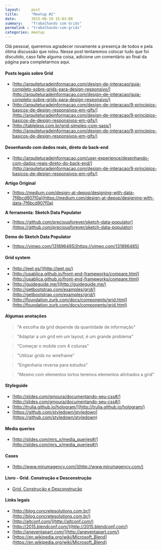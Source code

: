 ```yaml
---
layout:     post
title:      "Meetup #2"
date:       2015-06-19 15:03:00
summary:    "Trabalhando com Grids"
permalink : "trabalhando-com-grids"
categories: meetup
---
```


Olá pessoal, queremos agradecer novamente a presença de todos e pela ótima discussão que rolou. Nesse post tentaremos colocar tudo que foi discutido, caso falte alguma coisa, adicione um comentário ao final da página para completarmos aqui.

#### Posts legais sobre Grid

* [http://arquiteturadeinformacao.com/design-de-interacao/guia-completo-sobre-grids-para-design-responsivo/](http://arquiteturadeinformacao.com/design-de-interacao/guia-completo-sobre-grids-para-design-responsivo/)
* [http://arquiteturadeinformacao.com/design-de-interacao/9-principios-basicos-de-design-responsivos-em-gifs/](http://arquiteturadeinformacao.com/design-de-interacao/9-principios-basicos-de-design-responsivos-em-gifs/)
* [http://tableless.com.br/grid-simples-com-sass/](http://arquiteturadeinformacao.com/design-de-interacao/9-principios-basicos-de-design-responsivos-em-gifs/)

#### Desenhando com dados reais, direto do back-end 

* [http://arquiteturadeinformacao.com/user-experience/desenhando-com-dados-reais-direto-do-back-end/](http://arquiteturadeinformacao.com/design-de-interacao/9-principios-basicos-de-design-responsivos-em-gifs/)

**Artigo Original**

* [https://medium.com/design-at-depop/designing-with-data-7f6bcd907f0a](https://medium.com/design-at-depop/designing-with-data-7f6bcd907f0a)

**A ferramenta: Sketch Data Populator**

* [https://github.com/preciousforever/sketch-data-populator](https://github.com/preciousforever/sketch-data-populator)

**Demo do Sketch Data Populator**

* [https://vimeo.com/131896485](https://vimeo.com/131896485)

#### Grid system
* [http://jeet.gs/](http://jeet.gs/)
* [http://usablica.github.io/front-end-frameworks/compare.html](http://usablica.github.io/front-end-frameworks/compare.html)
* [http://guideguide.me/](http://guideguide.me/)
* [http://getbootstrap.com/examples/grid/](http://getbootstrap.com/examples/grid/)
* [http://foundation.zurb.com/docs/components/grid.html](http://foundation.zurb.com/docs/components/grid.html)

#### Algumas anotações

>"A escolha da grid depende da quantidade de informação"

>"Adaptar a um grid em um layout, é um grande problema"

>"Começar o mobile com 4 colunas"

>"Utilizar grids no wireframe"

>"Engenharia reversa para estudos"

>"Mesmo com elementos tortos teremos elementos alinhados a grid"

#### Styleguide
* [http://slides.com/gmoura/documentando-seu-css#/](http://slides.com/gmoura/documentando-seu-css#/)
* [http://trulia.github.io/hologram/](http://trulia.github.io/hologram/)
* [https://github.com/styledown/styledown](https://github.com/styledown/styledown)

#### Media queries
* [http://slides.com/mrs_x/media_queries#/](http://slides.com/mrs_x/media_queries#/)

#### Cases

* [http://www.mirumagency.com/](http://www.mirumagency.com/)

#### Livro - Grid. Construção e Desconstrução

* [Grid. Construção e Desconstrução](http://www.amazon.com.br/Grid-Constru%C3%A7%C3%A3o-Desconstru%C3%A7%C3%A3o-Timothy-Samara/dp/8575036297/ref=sr_1_1?ie=UTF8&qid=1437520696&sr=8-1&keywords=grid%20constru%C3%A7%C3%A3o%20e%20desconstru%C3%A7%C3%A3o)

#### Links legais

* [http://blog.concretesolutions.com.br/](http://blog.concretesolutions.com.br/)
* [http://altconf.com/](http://altconf.com/)
* [http://2015.blendconf.com/](http://2015.blendconf.com/)
* [http://aneventapart.com/](http://aneventapart.com/)
* [https://en.wikipedia.org/wiki/Microsoft_Blend](https://en.wikipedia.org/wiki/Microsoft_Blend)


